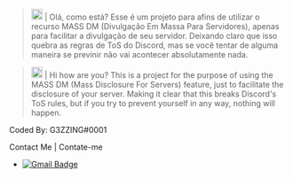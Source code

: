 > <img src="https://images.emojiterra.com/twitter/v13.0/128px/1f1e7-1f1f7.png" height="20px" width="20px"/> | Olá, como está? Esse é um projeto para afins de utilizar o recurso MASS DM (Divulgação Em Massa Para Servidores), apenas para facilitar a divulgação de seu servidor. Deixando claro que isso quebra as regras de ToS do Discord, mas se você tentar de alguma maneira se previnir não vai acontecer absolutamente nada. 

> <img src="https://images.emojiterra.com/twitter/v13.0/128px/1f1fa-1f1f8.png" height="20px" width="20px"/> | Hi how are you? This is a project for the purpose of using the MASS DM (Mass Disclosure For Servers) feature, just to facilitate the disclosure of your server. Making it clear that this breaks Discord's ToS rules, but if you try to prevent yourself in any way, nothing will happen.


Coded By: G3ZZING#0001


Contact Me | Contate-me

- [![Gmail Badge](https://img.shields.io/badge/-g3zzinofc@gmail.com-ffffff?style=flat-square&logo=Gmail&logoColor=black&link=mailto:4lxxxxcyber@gmail.com)](mailto:g3zzinofc@gmail.com)
